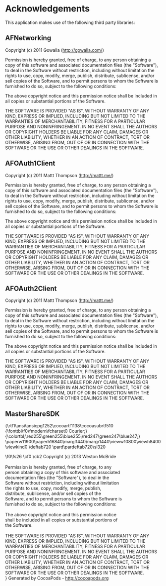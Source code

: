 # Acknowledgements
This application makes use of the following third party libraries:

## AFNetworking

Copyright (c) 2011 Gowalla (http://gowalla.com/)

Permission is hereby granted, free of charge, to any person obtaining a copy
of this software and associated documentation files (the "Software"), to deal
in the Software without restriction, including without limitation the rights
to use, copy, modify, merge, publish, distribute, sublicense, and/or sell
copies of the Software, and to permit persons to whom the Software is
furnished to do so, subject to the following conditions:

The above copyright notice and this permission notice shall be included in
all copies or substantial portions of the Software.

THE SOFTWARE IS PROVIDED "AS IS", WITHOUT WARRANTY OF ANY KIND, EXPRESS OR
IMPLIED, INCLUDING BUT NOT LIMITED TO THE WARRANTIES OF MERCHANTABILITY,
FITNESS FOR A PARTICULAR PURPOSE AND NONINFRINGEMENT. IN NO EVENT SHALL THE
AUTHORS OR COPYRIGHT HOLDERS BE LIABLE FOR ANY CLAIM, DAMAGES OR OTHER
LIABILITY, WHETHER IN AN ACTION OF CONTRACT, TORT OR OTHERWISE, ARISING FROM,
OUT OF OR IN CONNECTION WITH THE SOFTWARE OR THE USE OR OTHER DEALINGS IN
THE SOFTWARE.


## AFOAuth1Client

Copyright (c) 2011 Mattt Thompson (http://mattt.me/)

Permission is hereby granted, free of charge, to any person obtaining a copy
of this software and associated documentation files (the "Software"), to deal
in the Software without restriction, including without limitation the rights
to use, copy, modify, merge, publish, distribute, sublicense, and/or sell
copies of the Software, and to permit persons to whom the Software is
furnished to do so, subject to the following conditions:

The above copyright notice and this permission notice shall be included in
all copies or substantial portions of the Software.

THE SOFTWARE IS PROVIDED "AS IS", WITHOUT WARRANTY OF ANY KIND, EXPRESS OR
IMPLIED, INCLUDING BUT NOT LIMITED TO THE WARRANTIES OF MERCHANTABILITY,
FITNESS FOR A PARTICULAR PURPOSE AND NONINFRINGEMENT. IN NO EVENT SHALL THE
AUTHORS OR COPYRIGHT HOLDERS BE LIABLE FOR ANY CLAIM, DAMAGES OR OTHER
LIABILITY, WHETHER IN AN ACTION OF CONTRACT, TORT OR OTHERWISE, ARISING FROM,
OUT OF OR IN CONNECTION WITH THE SOFTWARE OR THE USE OR OTHER DEALINGS IN
THE SOFTWARE.


## AFOAuth2Client

Copyright (c) 2011 Mattt Thompson (http://mattt.me/)

Permission is hereby granted, free of charge, to any person obtaining a copy
of this software and associated documentation files (the "Software"), to deal
in the Software without restriction, including without limitation the rights
to use, copy, modify, merge, publish, distribute, sublicense, and/or sell
copies of the Software, and to permit persons to whom the Software is
furnished to do so, subject to the following conditions:

The above copyright notice and this permission notice shall be included in
all copies or substantial portions of the Software.

THE SOFTWARE IS PROVIDED "AS IS", WITHOUT WARRANTY OF ANY KIND, EXPRESS OR
IMPLIED, INCLUDING BUT NOT LIMITED TO THE WARRANTIES OF MERCHANTABILITY,
FITNESS FOR A PARTICULAR PURPOSE AND NONINFRINGEMENT. IN NO EVENT SHALL THE
AUTHORS OR COPYRIGHT HOLDERS BE LIABLE FOR ANY CLAIM, DAMAGES OR OTHER
LIABILITY, WHETHER IN AN ACTION OF CONTRACT, TORT OR OTHERWISE, ARISING FROM,
OUT OF OR IN CONNECTION WITH THE SOFTWARE OR THE USE OR OTHER DEALINGS IN
THE SOFTWARE.


## MasterShareSDK

{\rtf1\ansi\ansicpg1252\cocoartf1138\cocoasubrtf510
{\fonttbl\f0\fmodern\fcharset0 Courier;}
{\colortbl;\red255\green255\blue255;\red247\green247\blue247;}
\paperw11900\paperh16840\margl1440\margr1440\vieww10800\viewh8400\viewkind0
\deftab720
\pard\pardeftab720\sl320

\f0\fs26 \cf0 \cb2 Copyright (c) 2013 Weston McBride\
\
Permission is hereby granted, free of charge, to any\
person obtaining a copy of this software and associated\
documentation files (the "Software"), to deal in the\
Software without restriction, including without limitation\
the rights to use, copy, modify, merge, publish,\
distribute, sublicense, and/or sell copies of the\
Software, and to permit persons to whom the Software is\
furnished to do so, subject to the following conditions:\
\
The above copyright notice and this permission notice\
shall be included in all copies or substantial portions of\
the Software.\
\
THE SOFTWARE IS PROVIDED "AS IS", WITHOUT WARRANTY OF ANY\
KIND, EXPRESS OR IMPLIED, INCLUDING BUT NOT LIMITED TO THE\
WARRANTIES OF MERCHANTABILITY, FITNESS FOR A PARTICULAR\
PURPOSE AND NONINFRINGEMENT. IN NO EVENT SHALL THE AUTHORS\
OR COPYRIGHT HOLDERS BE LIABLE FOR ANY CLAIM, DAMAGES OR\
OTHER LIABILITY, WHETHER IN AN ACTION OF CONTRACT, TORT OR\
OTHERWISE, ARISING FROM, OUT OF OR IN CONNECTION WITH THE\
SOFTWARE OR THE USE OR OTHER DEALINGS IN THE SOFTWARE.\
}
Generated by CocoaPods - http://cocoapods.org
